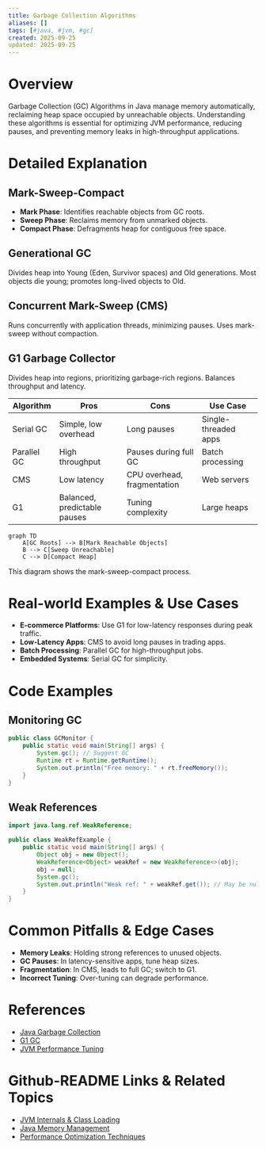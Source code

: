```yaml
---
title: Garbage Collection Algorithms
aliases: []
tags: [#java, #jvm, #gc]
created: 2025-09-25
updated: 2025-09-25
---
```


# Overview

Garbage Collection (GC) Algorithms in Java manage memory automatically, reclaiming heap space occupied by unreachable objects. Understanding these algorithms is essential for optimizing JVM performance, reducing pauses, and preventing memory leaks in high-throughput applications.

# Detailed Explanation

## Mark-Sweep-Compact

- **Mark Phase**: Identifies reachable objects from GC roots.
- **Sweep Phase**: Reclaims memory from unmarked objects.
- **Compact Phase**: Defragments heap for contiguous free space.

## Generational GC

Divides heap into Young (Eden, Survivor spaces) and Old generations. Most objects die young; promotes long-lived objects to Old.

## Concurrent Mark-Sweep (CMS)

Runs concurrently with application threads, minimizing pauses. Uses mark-sweep without compaction.

## G1 Garbage Collector

Divides heap into regions, prioritizing garbage-rich regions. Balances throughput and latency.

| Algorithm | Pros | Cons | Use Case |
|-----------|------|------|----------|
| Serial GC | Simple, low overhead | Long pauses | Single-threaded apps |
| Parallel GC | High throughput | Pauses during full GC | Batch processing |
| CMS | Low latency | CPU overhead, fragmentation | Web servers |
| G1 | Balanced, predictable pauses | Tuning complexity | Large heaps |

```mermaid
graph TD
    A[GC Roots] --> B[Mark Reachable Objects]
    B --> C[Sweep Unreachable]
    C --> D[Compact Heap]
```

This diagram shows the mark-sweep-compact process.

# Real-world Examples & Use Cases

- **E-commerce Platforms**: Use G1 for low-latency responses during peak traffic.
- **Low-Latency Apps**: CMS to avoid long pauses in trading apps.
- **Batch Processing**: Parallel GC for high-throughput jobs.
- **Embedded Systems**: Serial GC for simplicity.

# Code Examples

## Monitoring GC
```java
public class GCMonitor {
    public static void main(String[] args) {
        System.gc(); // Suggest GC
        Runtime rt = Runtime.getRuntime();
        System.out.println("Free memory: " + rt.freeMemory());
    }
}
```

## Weak References
```java
import java.lang.ref.WeakReference;

public class WeakRefExample {
    public static void main(String[] args) {
        Object obj = new Object();
        WeakReference<Object> weakRef = new WeakReference<>(obj);
        obj = null;
        System.gc();
        System.out.println("Weak ref: " + weakRef.get()); // May be null
    }
}
```

# Common Pitfalls & Edge Cases

- **Memory Leaks**: Holding strong references to unused objects.
- **GC Pauses**: In latency-sensitive apps, tune heap sizes.
- **Fragmentation**: In CMS, leads to full GC; switch to G1.
- **Incorrect Tuning**: Over-tuning can degrade performance.

# References

- [Java Garbage Collection](https://docs.oracle.com/javase/8/docs/technotes/guides/vm/gctuning/)
- [G1 GC](https://docs.oracle.com/javase/9/gctuning/garbage-first-garbage-collector.htm)
- [JVM Performance Tuning](https://www.oracle.com/technetwork/java/javase/tech/vmoptions-jsp-140102.html)

# Github-README Links & Related Topics

- [JVM Internals & Class Loading](./jvm-internals-and-class-loading/README.md)
- [Java Memory Management](./java-memory-management/README.md)
- [Performance Optimization Techniques](./performance-optimization-techniques/README.md)